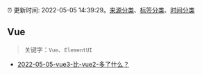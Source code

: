 :alarm_clock: 更新时间: 2022-05-05 14:39:29。[来源分类](../README.md)、[标签分类](../TAGS.md)、[时间分类](../TIMELINE.md)

## Vue


> 关键字：`Vue`、`ElementUI`



- [2022-05-05-vue3-比-vue2-多了什么？](https://www.v2ex.com/t/851027) 